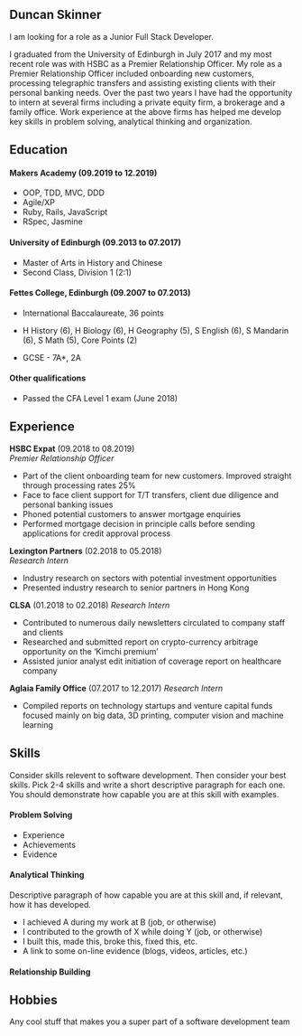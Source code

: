## Duncan Skinner

I am looking for a role as a Junior Full Stack Developer.

I graduated from the University of Edinburgh in July 2017 and my most recent role was with HSBC as a Premier Relationship Officer. My role as a Premier Relationship Officer included onboarding new customers, processing telegraphic transfers and assisting existing clients with their personal banking needs.  Over the past two years I have had the opportunity to intern at several firms including a private equity firm, a brokerage and a family office.  Work experience at the above firms has helped me develop key skills in problem solving, analytical thinking and organization.

## Education

#### Makers Academy (09.2019 to 12.2019)

- OOP, TDD, MVC, DDD
- Agile/XP
- Ruby, Rails, JavaScript
- RSpec, Jasmine

#### University of Edinburgh (09.2013 to 07.2017)

- Master of Arts in History and Chinese
- Second Class, Division 1 (2:1)

#### Fettes College, Edinburgh (09.2007 to 07.2013)

- International Baccalaureate, 36 points
- H History (6), H Biology (6), H Geography (5), S English (6), S Mandarin (6), S Math (5), Core Points (2)

- GCSE - 7A*, 2A

#### Other qualifications

- Passed the CFA Level 1 exam (June 2018)

## Experience

**HSBC Expat** (09.2018 to 08.2019)    
*Premier Relationship Officer*  
- Part of the client onboarding team for new customers. Improved straight through processing rates 25%
- Face to face client support for T/T transfers, client due diligence and personal banking issues
- Phoned potential customers to answer mortgage enquiries
- Performed mortgage decision in principle calls before sending applications for credit approval process

**Lexington Partners** (02.2018 to 05.2018)   
*Research Intern*  
- Industry research on sectors with potential investment opportunities
- Presented industry research to senior partners in Hong Kong

**CLSA** (01.2018 to 02.2018)
*Research Intern* 
- Contributed to numerous daily newsletters circulated to company staff and clients
- Researched and submitted report on crypto-currency arbitrage opportunity on the ‘Kimchi premium’ 
- Assisted junior analyst edit initiation of coverage report on healthcare company

**Aglaia Family Office** (07.2017 to 12.2017)
*Research Intern*
- Compiled reports on technology startups and venture capital funds focused mainly on big data, 3D printing, computer vision and machine learning


## Skills

Consider skills relevent to software development. Then consider your best skills. Pick 2-4 skills and write a short descriptive paragraph for each one. You should demonstrate how capable you are at this skill with examples.

#### Problem Solving

- Experience
- Achievements
- Evidence

#### Analytical Thinking

Descriptive paragraph of how capable you are at this skill and, if relevant, how it has developed.

- I achieved A during my work at B (job, or otherwise)
- I contributed to the growth of X while doing Y (job, or otherwise)
- I built this, made this, broke this, fixed this, etc.
- A link to some on-line evidence (blogs, videos, articles, etc.)

#### Relationship Building

## Hobbies

Any cool stuff that makes you a super part of a software development team
